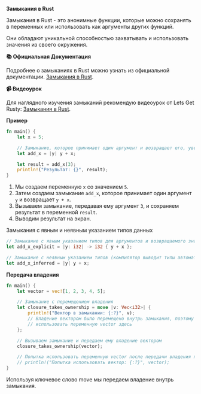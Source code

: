 **Замыкания в Rust**

Замыкания в Rust - это анонимные функции, которые можно сохранять в переменных или использовать как аргументы других функций.

Они обладают уникальной способностью захватывать и использовать значения из своего окружения.

**📚 Официальная Документация**

Подробнее о замыканиях в Rust можно узнать из официальной документации. [Замыкания в Rust](https://web.mit.edu/rust-lang_v1.25/arch/amd64_ubuntu1404/share/doc/rust/html/book/second-edition/ch13-01-closures.html).

**📹 Видеоурок**

Для наглядного изучения замыканий рекомендую видеоурок от Lets Get Rusty: [Замыкания в Rust](https://www.youtube.com/watch?v=kZXJvLfjUS4&ab_channel=Let%27sGetRusty).

**Пример**

```rust
fn main() {
    let x = 5;

    // Замыкание, которое принимает один аргумент и возвращает его, увеличенного на значение x
    let add_x = |y| y + x;

    let result = add_x(3);
    println!("Результат: {}", result);
}
```

1) Мы создаем переменную `x` со значением `5`.
2) Затем создаем замыкание `add_x`, которое принимает один аргумент `y` и возвращает `y + x`.
3) Вызываем замыкание, передавая ему аргумент `3`, и сохраняем результат в переменной `result`.
4) Выводим результат на экран.

Замыкания с явным и неявным указанием типов данных

```rust
// Замыкание с явным указанием типов для аргументов и возвращаемого значения
let add_x_explicit = |y: i32| -> i32 { y + x };

// Замыкание с неявным указанием типов (компилятор выводит типы автоматически)
let add_x_inferred = |y| y + x;
```

**Передача владения**

```rust
fn main() {
    let vector = vec![1, 2, 3, 4, 5];

    // Замыкание с перемещением владения
    let closure_takes_ownership = move |v: Vec<i32>| {
        println!("Вектор в замыкании: {:?}", v);
        // Владение вектором было перемещено внутрь замыкания, поэтому мы не можем больше
        // использовать переменную vector здесь
    };

    // Вызываем замыкание и передаем ему владение вектором
    closure_takes_ownership(vector);

    // Попытка использовать переменную vector после передачи владения приведет к ошибке компиляции
    // println!("Попытка использовать вектор: {:?}", vector);
}
```

Используя ключевое слово move мы передаем владение внутрь замыкания.
